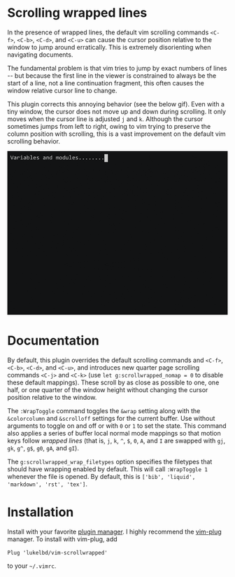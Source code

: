 Scrolling wrapped lines
=======================

In the presence of wrapped lines, the default vim scrolling commands `<C-f>`, `<C-b>`,
`<C-d>`, and `<C-u>` can cause the cursor position relative to the window to jump around
erratically. This is extremely disorienting when navigating documents.

The fundamental problem is that vim tries to jump by exact numbers of lines -- but
because the first line in the viewer is constrained to always be the start of a line,
not a line continuation fragment, this often causes the window relative cursor line to
change.

This plugin corrects this annoying behavior (see the below gif). Even with a tiny
window, the cursor does not move up and down during scrolling. It only moves when the
cursor line is adjusted `j` and `k`. Although the cursor sometimes jumps from left to
right, owing to vim trying to preserve the column position with scrolling, this is a
vast improvement on the default vim scrolling behavior.

<img src="rec.gif" width="600">

Documentation
=============

By default, this plugin overrides the default scrolling commands and `<C-f>`, `<C-b>`,
`<C-d>`, and `<C-u>`, and introduces new quarter page scrolling commands `<C-j>` and
`<C-k>` (use `let g:scrollwrapped_nomap = 0` to disable these default mappings). These
scroll by as close as possible to one, one half, or one quarter of the window
height without changing the cursor position relative to the window.

The `:WrapToggle` command toggles the `&wrap` setting along with the `&colorcolumn` and
`&scrolloff` settings for the current buffer. Use without arguments to toggle on and
off or with `0` or `1` to set the state. This command also applies a series of buffer
local normal mode mappings so that motion keys follow *wrapped lines* (that is, `j`, `k`,
`^`, `$`, `0`, `A`, and `I` are swapped with `gj`, `gk`, `g^`, `g$`, `g0`, `gA`, and `gI`).

The `g:scrollwrapped_wrap_filetypes` option specifies the filetypes that should
have wrapping enabled by default. This will call `:WrapToggle 1` whenever the file
is opened. By default, this is `['bib', 'liquid', 'markdown', 'rst', 'tex']`.

Installation
============

Install with your favorite [plugin manager](https://vi.stackexchange.com/q/388/8084).
I highly recommend the [vim-plug](https://github.com/junegunn/vim-plug) manager.
To install with vim-plug, add
```
Plug 'lukelbd/vim-scrollwrapped'
```
to your `~/.vimrc`.
